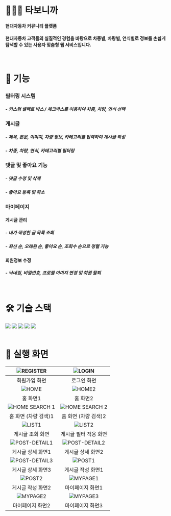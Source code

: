 # 🧑🏻‍💻 타보니까
#### 현대자동차 커뮤니티 플랫폼
#### 현대자동차 고객들의 실질적인 경험을 바탕으로 차종별, 차량별, 연식별로 정보를 손쉽게 탐색할 수 있는 사용자 맞춤형 웹 서비스입니다.
<br />


# 🧾 기능
### 필터링 시스템
##### - 커스텀 셀렉트 박스 / 체크박스를 이용하여 차종, 차량, 연식 선택
### 게시글 
##### - 제목, 본문, 이미지, 차량 정보, 카테고리를 입력하여 게시글 작성
##### - 차종, 차량, 연식, 카테고리별 필터링
### 댓글 및 좋아요 기능
##### - 댓글 수정 및 삭제
##### - 좋아요 등록 및 취소
### 마이페이지
#### 게시글 관리
##### - 내가 작성한 글 목록 조회
##### - 최신 순, 오래된 순, 좋아요 순, 조회수 순으로 정렬 가능
#### 회원정보 수정
##### - 닉네임, 비밀번호, 프로필 이미지 변경 및 회원 탈퇴

<br/>

# 🛠️ 기술 스택
<div>
  <img src="https://img.shields.io/badge/vite-%23646CFF.svg?style=for-the-badge&logo=vite&logoColor=white"/>
  <img src="https://img.shields.io/badge/react-%2320232a.svg?style=for-the-badge&logo=react&logoColor=%2361DAFB"/>
  <img src="https://img.shields.io/badge/javascript-F7DF1E?style=for-the-badge&logo=javascript&logoColor=black">
  <img src="https://img.shields.io/badge/styled components-DB7093?style=for-the-badge&logo=styled-components&logoColor=white"/>
  <img src="https://img.shields.io/badge/AWS-%23FF9900.svg?style=for-the-badge&logo=amazon-aws&logoColor=white"/>
</div>
<br />


# 📱 실행 화면
| ![REGISTER](https://github.com/user-attachments/assets/e0a7596b-1839-4a3c-8aa6-bcd2d92f1a39) | ![LOGIN](https://github.com/user-attachments/assets/1c8599b8-ff3b-442b-b959-4b3df4a71333) |
|:----------:|:----------:|
|  회원가입 화면 | 로그인 화면 |
| ![HOME](https://github.com/user-attachments/assets/edb40648-d877-402a-9c0f-b7c884ab3a8a) | ![HOME2](https://github.com/user-attachments/assets/a05a1266-4e0a-4846-9c9c-51f3bcee1db1) |
| 홈 화면1 | 홈 화면2 |
| ![HOME SEARCH 1](https://github.com/user-attachments/assets/30c74d6c-701c-4910-accb-515c01499b8e) | ![HOME SEARCH 2](https://github.com/user-attachments/assets/04677a3b-9893-475c-a975-851ecbd99151) |
| 홈 화면 (차량 검색)1 | 홈 화면 (차량 검색)2 |
| ![LIST1](https://github.com/user-attachments/assets/d4c75d23-e2bc-4c9c-83f5-0a3c80a75603) | ![LIST2](https://github.com/user-attachments/assets/38a1eab5-328b-4f62-899b-d31e909c6b75) |
| 게시글 조회 화면 | 게시글 필터 적용 화면 |
| ![POST-DETAIL1](https://github.com/user-attachments/assets/586b92a5-b598-40ed-a5b2-f465aa9e196e) | ![POST-DETAIL2](https://github.com/user-attachments/assets/69ca4f31-e4e9-40be-8d3a-c2bd20d12016) |
| 게시글 상세 화면1 | 게시글 상세 화면2 |
| ![POST-DETAIL3](https://github.com/user-attachments/assets/526cb0ab-5938-471d-833d-66da07a605ac) | ![POST1](https://github.com/user-attachments/assets/10ba4a44-17da-4a6f-becc-e87548641736) |
| 게시글 상세 화면3 | 게시글 작성 화면1 |
| ![POST2](https://github.com/user-attachments/assets/72e95740-d07f-445b-8967-8a39fd290d98) | ![MYPAGE1](https://github.com/user-attachments/assets/9b7d3bc8-2eeb-4867-bcf7-97d039b9c685) | 
| 게시글 작성 화면2 | 마이페이지 화면1 |
| ![MYPAGE2](https://github.com/user-attachments/assets/ff50ef25-7b64-4bea-b0a0-f7e5f72a30e0) | ![MYPAGE3](https://github.com/user-attachments/assets/e95704cd-31b9-416c-874f-4dfb87b31078) | 
| 마이페이지 화면2 | 마이페이지 화면3 |


<br />

